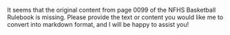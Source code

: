 It seems that the original content from page 0099 of the NFHS Basketball Rulebook is missing. Please provide the text or content you would like me to convert into markdown format, and I will be happy to assist you!
